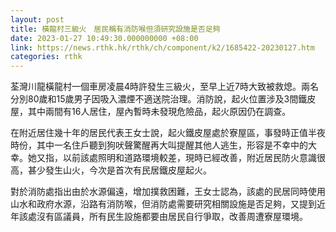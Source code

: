 ```yaml
---
layout: post
title: 橫龍村三級火　居民稱有消防喉但須研究設施是否足夠
date: 2023-01-27 10:49:30.000000000 +08:00
link: https://news.rthk.hk/rthk/ch/component/k2/1685422-20230127.htm
categories: rthk
---
```


荃灣川龍橫龍村一個車房凌晨4時許發生三級火，至早上近7時大致被救熄。兩名分別80歲和15歲男子因吸入濃煙不適送院治理。消防說，起火位置涉及3間鐵皮屋，其中兩間有16人居住，屋內暫時未發現危險品，起火原因仍在調查。

在附近居住幾十年的居民代表王女士說，起火鐵皮屋處於寮屋區，事發時正值半夜時份，其中一名住戶聽到狗吠聲驚醒再大叫提醒其他人逃生，形容是不幸中的大幸。她又指，以前該處照明和道路環境較差，現時已經改善，附近居民防火意識很高，甚少發生山火，今次是首次有民居鐵皮屋起火。

對於消防處指出由於水源偏遠，增加撲救困難，王女士認為，該處的民居同時使用山水和政府水源，沿路有消防喉，但消防處需要研究相關設施是否足夠，又提到近年該處沒有區議員，所有民生設施都要由居民自行爭取，改善周遭寮屋環境。
